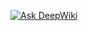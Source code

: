 [![Ask DeepWiki](https://deepwiki.com/badge.svg)](https://deepwiki.com/nhuang200/youtube-transcript-rag)

